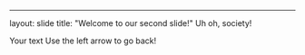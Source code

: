 
---
layout: slide
title: "Welcome to our second slide!"
Uh oh, society!

Your text
Use the left arrow to go back!
